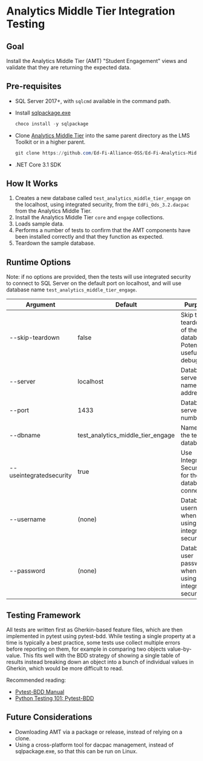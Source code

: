 # Analytics Middle Tier Integration Testing

## Goal

Install the Analytics Middle Tier (AMT) "Student Engagement" views and validate
that they are returning the expected data.

## Pre-requisites

* SQL Server 2017+, with `sqlcmd` available in the command path.
* Install
  [sqlpackage.exe](https://docs.microsoft.com/en-us/sql/tools/sqlpackage/sqlpackage?view=sql-server-ver15)

  ```PowerShell
  choco install -y sqlpackage
  ```

* Clone [Analytics Middle
  Tier](https://github.com/Ed-Fi-Alliance-OSS/Ed-Fi-Analytics-Middle-Tier) into
  the same parent directory as the LMS Toolkit or in a higher parent.

  ```PowerShell
  git clone https://github.com/Ed-Fi-Alliance-OSS/Ed-Fi-Analytics-Middle-Tier
  ```

* .NET Core 3.1 SDK

## How It Works

1. Creates a new database called `test_analytics_middle_tier_engage` on the localhost,
   using integrated security, from the `EdFi_Ods_3.2.dacpac` from the Analytics
   Middle Tier.
2. Install the Analytics Middle Tier `core` and `engage` collections.
3. Loads sample data.
4. Performs a number of tests to confirm that the AMT components have been
   installed correctly and that they function as expected.
5. Teardown the sample database.

## Runtime Options

Note: if no options are provided, then the tests will use integrated security to
connect to SQL Server on the default port on localhost, and will use database
name `test_analytics_middle_tier_engage`.

| Argument | Default | Purpose |
| -- | -- | -- |
| --skip-teardown | false | Skip the teardown of the database. Potentially useful for debugging |
| --server | localhost | Database server name or IP address |
| --port | 1433 | Database server port number |
| --dbname | test_analytics_middle_tier_engage | Name of the test database  |
| --useintegratedsecurity | true | Use Integrated Security for the database connection |
| --username | (none) | Database username when not using integrated security |
| --password | (none) | Database user password, when not using integrated security |

## Testing  Framework

All tests are written first as Gherkin-based feature files, which are then
implemented in pytest using pytest-bdd. While testing a single property at a
time is typically a best practice, some tests use collect multiple errors before
reporting on them, for example in comparing two objects value-by-value. This
fits well with the BDD strategy of showing a single table of results instead
breaking down an object into a bunch of individual values in Gherkin, which
would be more difficult to read.

Recommended reading:

* [Pytest-BDD Manual](https://pytest-bdd.readthedocs.io/en/latest/)
* [Python Testing 101: Pytest-BDD](https://automationpanda.com/2018/10/22/python-testing-101-pytest-bdd/)

## Future Considerations

* Downloading AMT via a package or release, instead of relying on a clone.
* Using a cross-platform tool for dacpac management, instead of sqlpackage.exe,
  so that this can be run on Linux.
